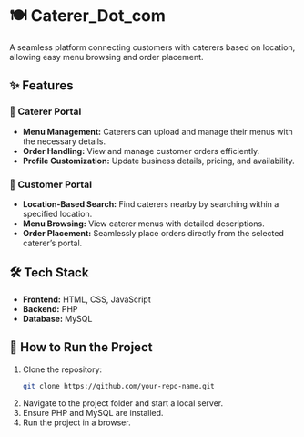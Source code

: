 # 🍽️ Caterer_Dot_com
A seamless platform connecting customers with caterers based on location, allowing easy menu browsing and order placement.

## ✨ Features
### 🍴 Caterer Portal
- **Menu Management:** Caterers can upload and manage their menus with the necessary details.
- **Order Handling:** View and manage customer orders efficiently.
- **Profile Customization:** Update business details, pricing, and availability.
### 🛒 Customer Portal
- **Location-Based Search:** Find caterers nearby by searching within a specified location.
- **Menu Browsing:** View caterer menus with detailed descriptions.
- **Order Placement:** Seamlessly place orders directly from the selected caterer’s portal.
## 🛠️ Tech Stack
- **Frontend:** HTML, CSS, JavaScript
- **Backend:** PHP
- **Database:** MySQL
## 🚀 How to Run the Project
1. Clone the repository:
   ```bash
   git clone https://github.com/your-repo-name.git
2. Navigate to the project folder and start a local server.
3. Ensure PHP and MySQL are installed.
4. Run the project in a browser.
